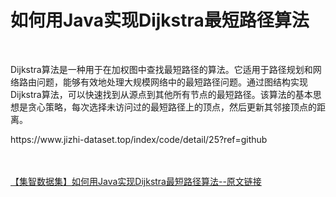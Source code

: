 <h1>如何用Java实现Dijkstra最短路径算法</h1><br /><p>Dijkstra算法是一种用于在加权图中查找最短路径的算法。它适用于路径规划和网络路由问题，能够有效地处理大规模网络中的最短路径问题。通过图结构实现Dijkstra算法，可以快速找到从源点到其他所有节点的最短路径。该算法的基本思想是贪心策略，每次选择未访问过的最短路径上的顶点，然后更新其邻接顶点的距离。</p><p>https://www.jizhi-dataset.top/index/code/detail/25?ref=github</p><br /><br /><a href="https://www.jizhi-dataset.top/index/code/detail/25?ref=github" target="_blank">【集智数据集】如何用Java实现Dijkstra最短路径算法--原文链接</a>